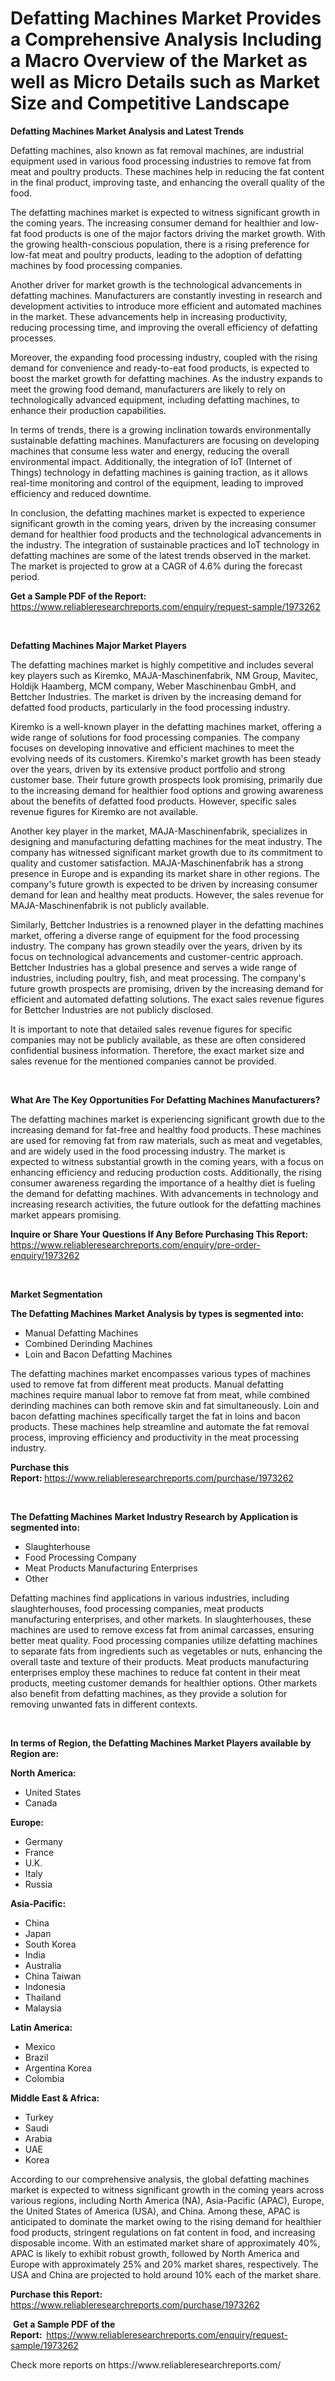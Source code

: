 <p><h1>Defatting Machines Market Provides a Comprehensive Analysis Including a Macro Overview of the Market as well as Micro Details such as Market Size and Competitive Landscape</h1></p><p><strong>Defatting Machines Market Analysis and Latest Trends</strong></p>
<p><p>Defatting machines, also known as fat removal machines, are industrial equipment used in various food processing industries to remove fat from meat and poultry products. These machines help in reducing the fat content in the final product, improving taste, and enhancing the overall quality of the food. </p><p>The defatting machines market is expected to witness significant growth in the coming years. The increasing consumer demand for healthier and low-fat food products is one of the major factors driving the market growth. With the growing health-conscious population, there is a rising preference for low-fat meat and poultry products, leading to the adoption of defatting machines by food processing companies.</p><p>Another driver for market growth is the technological advancements in defatting machines. Manufacturers are constantly investing in research and development activities to introduce more efficient and automated machines in the market. These advancements help in increasing productivity, reducing processing time, and improving the overall efficiency of defatting processes.</p><p>Moreover, the expanding food processing industry, coupled with the rising demand for convenience and ready-to-eat food products, is expected to boost the market growth for defatting machines. As the industry expands to meet the growing food demand, manufacturers are likely to rely on technologically advanced equipment, including defatting machines, to enhance their production capabilities.</p><p>In terms of trends, there is a growing inclination towards environmentally sustainable defatting machines. Manufacturers are focusing on developing machines that consume less water and energy, reducing the overall environmental impact. Additionally, the integration of IoT (Internet of Things) technology in defatting machines is gaining traction, as it allows real-time monitoring and control of the equipment, leading to improved efficiency and reduced downtime.</p><p>In conclusion, the defatting machines market is expected to experience significant growth in the coming years, driven by the increasing consumer demand for healthier food products and the technological advancements in the industry. The integration of sustainable practices and IoT technology in defatting machines are some of the latest trends observed in the market. The market is projected to grow at a CAGR of 4.6% during the forecast period.</p></p>
<p><strong>Get a Sample PDF of the Report:&nbsp;</strong> <a href="https://www.reliableresearchreports.com/enquiry/request-sample/1973262">https://www.reliableresearchreports.com/enquiry/request-sample/1973262</a></p>
<p>&nbsp;</p>
<p><strong>Defatting Machines Major Market Players</strong></p>
<p><p>The defatting machines market is highly competitive and includes several key players such as Kiremko, MAJA-Maschinenfabrik, NM Group, Mavitec, Holdijk Haamberg, MCM company, Weber Maschinenbau GmbH, and Bettcher Industries. The market is driven by the increasing demand for defatted food products, particularly in the food processing industry.</p><p>Kiremko is a well-known player in the defatting machines market, offering a wide range of solutions for food processing companies. The company focuses on developing innovative and efficient machines to meet the evolving needs of its customers. Kiremko's market growth has been steady over the years, driven by its extensive product portfolio and strong customer base. Their future growth prospects look promising, primarily due to the increasing demand for healthier food options and growing awareness about the benefits of defatted food products. However, specific sales revenue figures for Kiremko are not available.</p><p>Another key player in the market, MAJA-Maschinenfabrik, specializes in designing and manufacturing defatting machines for the meat industry. The company has witnessed significant market growth due to its commitment to quality and customer satisfaction. MAJA-Maschinenfabrik has a strong presence in Europe and is expanding its market share in other regions. The company's future growth is expected to be driven by increasing consumer demand for lean and healthy meat products. However, the sales revenue for MAJA-Maschinenfabrik is not publicly available.</p><p>Similarly, Bettcher Industries is a renowned player in the defatting machines market, offering a diverse range of equipment for the food processing industry. The company has grown steadily over the years, driven by its focus on technological advancements and customer-centric approach. Bettcher Industries has a global presence and serves a wide range of industries, including poultry, fish, and meat processing. The company's future growth prospects are promising, driven by the increasing demand for efficient and automated defatting solutions. The exact sales revenue figures for Bettcher Industries are not publicly disclosed.</p><p>It is important to note that detailed sales revenue figures for specific companies may not be publicly available, as these are often considered confidential business information. Therefore, the exact market size and sales revenue for the mentioned companies cannot be provided.</p></p>
<p>&nbsp;</p>
<p><strong>What Are The Key Opportunities For Defatting Machines Manufacturers?</strong></p>
<p><p>The defatting machines market is experiencing significant growth due to the increasing demand for fat-free and healthy food products. These machines are used for removing fat from raw materials, such as meat and vegetables, and are widely used in the food processing industry. The market is expected to witness substantial growth in the coming years, with a focus on enhancing efficiency and reducing production costs. Additionally, the rising consumer awareness regarding the importance of a healthy diet is fueling the demand for defatting machines. With advancements in technology and increasing research activities, the future outlook for the defatting machines market appears promising.</p></p>
<p><strong>Inquire or Share Your Questions If Any Before Purchasing This Report:</strong> <a href="https://www.reliableresearchreports.com/enquiry/pre-order-enquiry/1973262">https://www.reliableresearchreports.com/enquiry/pre-order-enquiry/1973262</a></p>
<p>&nbsp;</p>
<p><strong>Market Segmentation</strong></p>
<p><strong>The Defatting Machines Market Analysis by types is segmented into:</strong></p>
<p><ul><li>Manual Defatting Machines</li><li>Combined Derinding Machines</li><li>Loin and Bacon Defatting Machines</li></ul></p>
<p><p>The defatting machines market encompasses various types of machines used to remove fat from different meat products. Manual defatting machines require manual labor to remove fat from meat, while combined derinding machines can both remove skin and fat simultaneously. Loin and bacon defatting machines specifically target the fat in loins and bacon products. These machines help streamline and automate the fat removal process, improving efficiency and productivity in the meat processing industry.</p></p>
<p><strong>Purchase this Report:&nbsp;</strong><a href="https://www.reliableresearchreports.com/purchase/1973262">https://www.reliableresearchreports.com/purchase/1973262</a></p>
<p>&nbsp;</p>
<p><strong>The Defatting Machines Market Industry Research by Application is segmented into:</strong></p>
<p><ul><li>Slaughterhouse</li><li>Food Processing Company</li><li>Meat Products Manufacturing Enterprises</li><li>Other</li></ul></p>
<p><p>Defatting machines find applications in various industries, including slaughterhouses, food processing companies, meat products manufacturing enterprises, and other markets. In slaughterhouses, these machines are used to remove excess fat from animal carcasses, ensuring better meat quality. Food processing companies utilize defatting machines to separate fats from ingredients such as vegetables or nuts, enhancing the overall taste and texture of their products. Meat products manufacturing enterprises employ these machines to reduce fat content in their meat products, meeting customer demands for healthier options. Other markets also benefit from defatting machines, as they provide a solution for removing unwanted fats in different contexts.</p></p>
<p>&nbsp;</p>
<p><strong>In terms of Region, the Defatting Machines Market Players available by Region are:</strong></p>
<p>
    <p> <strong> North America: </strong>
        <ul>
            <li>United States</li>
            <li>Canada</li>
        </ul>
        </p> 
    <p> <strong> Europe: </strong>
        <ul>
            <li>Germany</li>
            <li>France</li>
            <li>U.K.</li>
            <li>Italy</li>
            <li>Russia</li>
        </ul>
        </p> 
    <p> <strong> Asia-Pacific: </strong>
        <ul>
            <li>China</li>
            <li>Japan</li>
            <li>South Korea</li>
            <li>India</li>
            <li>Australia</li>
            <li>China Taiwan</li>
            <li>Indonesia</li>
            <li>Thailand</li>
            <li>Malaysia</li>
        </ul>
        </p> 
    <p> <strong> Latin America: </strong>
        <ul>
            <li>Mexico</li>
            <li>Brazil</li>
            <li>Argentina Korea</li>
            <li>Colombia</li>
        </ul>
        </p> 
    <p> <strong> Middle East & Africa: </strong>
        <ul>
            <li>Turkey</li>
            <li>Saudi</li>
            <li>Arabia</li>
            <li>UAE</li>
            <li>Korea</li>
        </ul>
    </p>
    </p>
<p><p>According to our comprehensive analysis, the global defatting machines market is expected to witness significant growth in the coming years across various regions, including North America (NA), Asia-Pacific (APAC), Europe, the United States of America (USA), and China. Among these, APAC is anticipated to dominate the market owing to the rising demand for healthier food products, stringent regulations on fat content in food, and increasing disposable income. With an estimated market share of approximately 40%, APAC is likely to exhibit robust growth, followed by North America and Europe with approximately 25% and 20% market shares, respectively. The USA and China are projected to hold around 10% each of the market share.</p></p>
<p><strong>Purchase this Report: </strong><a href="https://www.reliableresearchreports.com/purchase/1973262">https://www.reliableresearchreports.com/purchase/1973262</a></p>
<p>&nbsp;<strong>Get a Sample PDF of the Report:&nbsp;&nbsp;</strong><a href="https://www.reliableresearchreports.com/enquiry/request-sample/1973262">https://www.reliableresearchreports.com/enquiry/request-sample/1973262</a></p>
<p><strong></strong></p>
<p>Check more reports on https://www.reliableresearchreports.com/</p>